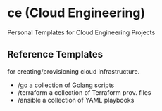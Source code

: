 # ce (Cloud Engineering)
Personal Templates for Cloud Engineering Projects

## Reference Templates
for creating/provisioning cloud infrastructure.

- /go a collection of Golang scripts
- /terraform a collection of Terraform prov. files
- /ansible a collection of YAML playbooks
